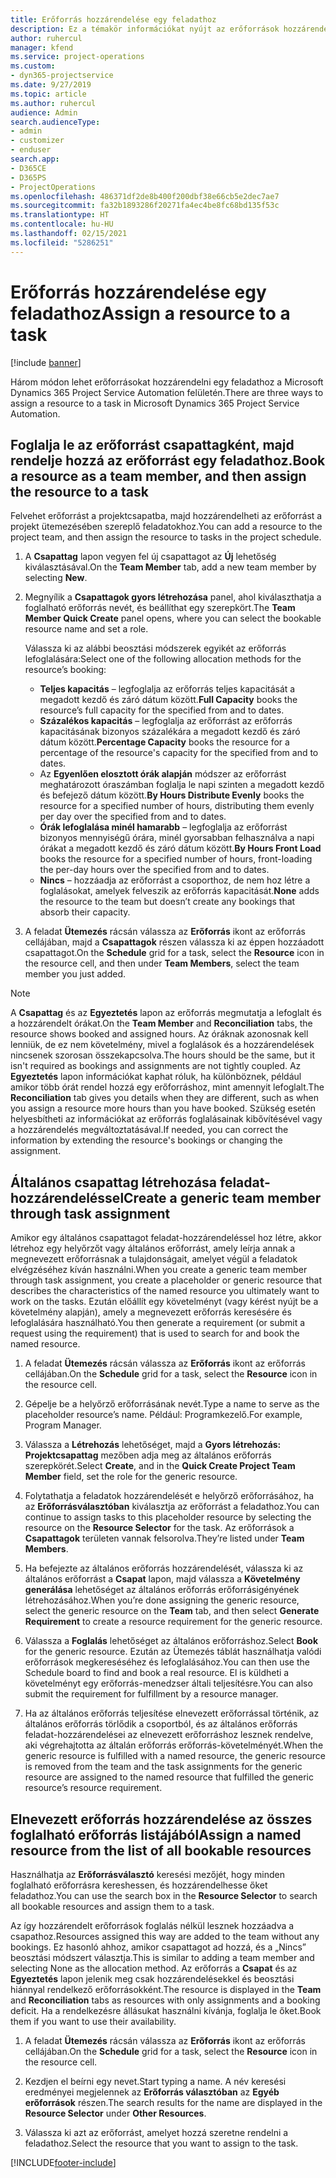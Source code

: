```yaml
---
title: Erőforrás hozzárendelése egy feladathoz
description: Ez a témakör információkat nyújt az erőforrások hozzárendeléséről feladatokhoz.
author: ruhercul
manager: kfend
ms.service: project-operations
ms.custom:
- dyn365-projectservice
ms.date: 9/27/2019
ms.topic: article
ms.author: ruhercul
audience: Admin
search.audienceType:
- admin
- customizer
- enduser
search.app:
- D365CE
- D365PS
- ProjectOperations
ms.openlocfilehash: 486371df2de8b400f200dbf38e66cb5e2dec7ae7
ms.sourcegitcommit: fa32b1893286f20271fa4ec4be8fc68bd135f53c
ms.translationtype: HT
ms.contentlocale: hu-HU
ms.lasthandoff: 02/15/2021
ms.locfileid: "5286251"
---
```

# <a name="assign-a-resource-to-a-task"></a><span data-ttu-id="a8025-103">Erőforrás hozzárendelése egy feladathoz</span><span class="sxs-lookup"><span data-stu-id="a8025-103">Assign a resource to a task</span></span>

[!include [banner](../includes/psa-now-project-operations.md)]

<span data-ttu-id="a8025-104">Három módon lehet erőforrásokat hozzárendelni egy feladathoz a Microsoft Dynamics 365 Project Service Automation felületén.</span><span class="sxs-lookup"><span data-stu-id="a8025-104">There are three ways to assign a resource to a task in Microsoft Dynamics 365 Project Service Automation.</span></span>

## <a name="book-a-resource-as-a-team-member-and-then-assign-the-resource-to-a-task"></a><span data-ttu-id="a8025-105">Foglalja le az erőforrást csapattagként, majd rendelje hozzá az erőforrást egy feladathoz.</span><span class="sxs-lookup"><span data-stu-id="a8025-105">Book a resource as a team member, and then assign the resource to a task</span></span>

<span data-ttu-id="a8025-106">Felvehet erőforrást a projektcsapatba, majd hozzárendelheti az erőforrást a projekt ütemezésében szereplő feladatokhoz.</span><span class="sxs-lookup"><span data-stu-id="a8025-106">You can add a resource to the project team, and then assign the resource to tasks in the project schedule.</span></span>

1. <span data-ttu-id="a8025-107">A **Csapattag** lapon vegyen fel új csapattagot az **Új** lehetőség kiválasztásával.</span><span class="sxs-lookup"><span data-stu-id="a8025-107">On the **Team Member** tab, add a new team member by selecting **New**.</span></span> 

2. <span data-ttu-id="a8025-108">Megnyílik a **Csapattagok gyors létrehozása** panel, ahol kiválaszthatja a foglalható erőforrás nevét, és beállíthat egy szerepkört.</span><span class="sxs-lookup"><span data-stu-id="a8025-108">The **Team Member Quick Create** panel opens, where you can select the bookable resource name and set a role.</span></span> 

    <span data-ttu-id="a8025-109">Válassza ki az alábbi beosztási módszerek egyikét az erőforrás lefoglalására:</span><span class="sxs-lookup"><span data-stu-id="a8025-109">Select one of the following allocation methods for the resource’s booking:</span></span>

    - <span data-ttu-id="a8025-110">**Teljes kapacitás** – legfoglalja az erőforrás teljes kapacitását a megadott kezdő és záró dátum között.</span><span class="sxs-lookup"><span data-stu-id="a8025-110">**Full Capacity** books the resource’s full capacity for the specified from and to dates.</span></span>
    - <span data-ttu-id="a8025-111">**Százalékos kapacitás** – legfoglalja az erőforrást az erőforrás kapacitásának bizonyos százalékára a megadott kezdő és záró dátum között.</span><span class="sxs-lookup"><span data-stu-id="a8025-111">**Percentage Capacity** books the resource for a percentage of the resource's capacity for the specified from and to dates.</span></span>
    - <span data-ttu-id="a8025-112">Az **Egyenlően elosztott órák alapján** módszer az erőforrást meghatározott óraszámban foglalja le napi szinten a megadott kezdő és befejező dátum között.</span><span class="sxs-lookup"><span data-stu-id="a8025-112">**By Hours Distribute Evenly** books the resource for a specified number of hours, distributing them evenly per day over the specified from and to dates.</span></span>
    - <span data-ttu-id="a8025-113">**Órák lefoglalása minél hamarabb** – legfoglalja az erőforrást bizonyos mennyiségű órára, minél gyorsabban felhasználva a napi órákat a megadott kezdő és záró dátum között.</span><span class="sxs-lookup"><span data-stu-id="a8025-113">**By Hours Front Load** books the resource for a specified number of hours, front-loading the per-day hours over the specified from and to dates.</span></span>
    - <span data-ttu-id="a8025-114">**Nincs** – hozzáadja az erőforrást a csoporthoz, de nem hoz létre a foglalásokat, amelyek felveszik az erőforrás kapacitását.</span><span class="sxs-lookup"><span data-stu-id="a8025-114">**None** adds the resource to the team but doesn’t create any bookings that absorb their capacity.</span></span>

3. <span data-ttu-id="a8025-115">A feladat **Ütemezés** rácsán válassza az **Erőforrás** ikont az erőforrás cellájában, majd a **Csapattagok** részen válassza ki az éppen hozzáadott csapattagot.</span><span class="sxs-lookup"><span data-stu-id="a8025-115">On the **Schedule** grid for a task, select the **Resource** icon in the resource cell, and then under **Team Members**, select the team member you just added.</span></span> 

> [!NOTE]
> <span data-ttu-id="a8025-116">A **Csapattag** és az **Egyeztetés** lapon az erőforrás megmutatja a lefoglalt és a hozzárendelt órákat.</span><span class="sxs-lookup"><span data-stu-id="a8025-116">On the **Team Member** and **Reconciliation** tabs, the resource shows booked and assigned hours.</span></span> <span data-ttu-id="a8025-117">Az óráknak azonosnak kell lenniük, de ez nem követelmény, mivel a foglalások és a hozzárendelések nincsenek szorosan összekapcsolva.</span><span class="sxs-lookup"><span data-stu-id="a8025-117">The hours should be the same, but it isn't required as bookings and assignments are not tightly coupled.</span></span> <span data-ttu-id="a8025-118">Az **Egyeztetés** lapon információkat kaphat róluk, ha különböznek, például amikor több órát rendel hozzá egy erőforráshoz, mint amennyit lefoglalt.</span><span class="sxs-lookup"><span data-stu-id="a8025-118">The **Reconciliation** tab gives you details when they are different, such as when you assign a resource more hours than you have booked.</span></span> <span data-ttu-id="a8025-119">Szükség esetén helyesbítheti az információkat az erőforrás foglalásainak kibővítésével vagy a hozzárendelés megváltoztatásával.</span><span class="sxs-lookup"><span data-stu-id="a8025-119">If needed, you can correct the information by extending the resource's bookings or changing the assignment.</span></span>

## <a name="create-a-generic-team-member-through-task-assignment"></a><span data-ttu-id="a8025-120">Általános csapattag létrehozása feladat-hozzárendeléssel</span><span class="sxs-lookup"><span data-stu-id="a8025-120">Create a generic team member through task assignment</span></span>

<span data-ttu-id="a8025-121">Amikor egy általános csapattagot feladat-hozzárendeléssel hoz létre, akkor létrehoz egy helyőrzőt vagy általános erőforrást, amely leírja annak a megnevezett erőforrásnak a tulajdonságait, amelyet végül a feladatok elvégzéséhez kíván használni.</span><span class="sxs-lookup"><span data-stu-id="a8025-121">When you create a generic team member through task assignment, you create a placeholder or generic resource that describes the characteristics of the named resource you ultimately want to work on the tasks.</span></span> <span data-ttu-id="a8025-122">Ezután előállít egy követelményt (vagy kérést nyújt be a követelmény alapján), amely a megnevezett erőforrás keresésére és lefoglalására használható.</span><span class="sxs-lookup"><span data-stu-id="a8025-122">You then generate a requirement (or submit a request using the requirement) that is used to search for and book the named resource.</span></span>

1. <span data-ttu-id="a8025-123">A feladat **Ütemezés** rácsán válassza az **Erőforrás** ikont az erőforrás cellájában.</span><span class="sxs-lookup"><span data-stu-id="a8025-123">On the **Schedule** grid for a task, select the **Resource** icon in the resource cell.</span></span>

2. <span data-ttu-id="a8025-124">Gépelje be a helyőrző erőforrásának nevét.</span><span class="sxs-lookup"><span data-stu-id="a8025-124">Type a name to serve as the placeholder resource’s name.</span></span> <span data-ttu-id="a8025-125">Például: Programkezelő.</span><span class="sxs-lookup"><span data-stu-id="a8025-125">For example, Program Manager.</span></span>

3. <span data-ttu-id="a8025-126">Válassza a **Létrehozás** lehetőséget, majd a **Gyors létrehozás: Projektcsapattag** mezőben adja meg az általános erőforrás szerepkörét.</span><span class="sxs-lookup"><span data-stu-id="a8025-126">Select **Create**, and in the **Quick Create Project Team Member** field, set the role for the generic resource.</span></span>

4. <span data-ttu-id="a8025-127">Folytathatja a feladatok hozzárendelését e helyőrző erőforrásához, ha az **Erőforrásválasztóban** kiválasztja az erőforrást a feladathoz.</span><span class="sxs-lookup"><span data-stu-id="a8025-127">You can continue to assign tasks to this placeholder resource by selecting the resource on the **Resource Selector** for the task.</span></span> <span data-ttu-id="a8025-128">Az erőforrások a **Csapattagok** területen vannak felsorolva.</span><span class="sxs-lookup"><span data-stu-id="a8025-128">They’re listed under **Team Members**.</span></span>

5. <span data-ttu-id="a8025-129">Ha befejezte az általános erőforrás hozzárendelését, válassza ki az általános erőforrást a **Csapat** lapon, majd válassza a **Követelmény generálása** lehetőséget az általános erőforrás erőforrásigényének létrehozásához.</span><span class="sxs-lookup"><span data-stu-id="a8025-129">When you’re done assigning the generic resource, select the generic resource on the **Team** tab, and then select **Generate Requirement** to create a resource requirement for the generic resource.</span></span>

6. <span data-ttu-id="a8025-130">Válassza a **Foglalás** lehetőséget az általános erőforráshoz.</span><span class="sxs-lookup"><span data-stu-id="a8025-130">Select **Book** for the generic resource.</span></span> <span data-ttu-id="a8025-131">Ezután az Ütemezés táblát használhatja valódi erőforrások megkereséséhez és lefoglalásához.</span><span class="sxs-lookup"><span data-stu-id="a8025-131">You can then use the Schedule board to find and book a real resource.</span></span> <span data-ttu-id="a8025-132">El is küldheti a követelményt egy erőforrás-menedzser általi teljesítésre.</span><span class="sxs-lookup"><span data-stu-id="a8025-132">You can also submit the requirement for fulfillment by a resource manager.</span></span>

7. <span data-ttu-id="a8025-133">Ha az általános erőforrás teljesítése elnevezett erőforrással történik, az általános erőforrás törlődik a csoportból, és az általános erőforrás feladat-hozzárendelései az elnevezett erőforráshoz lesznek rendelve, aki végrehajtotta az általán erőforrás erőforrás-követelményét.</span><span class="sxs-lookup"><span data-stu-id="a8025-133">When the generic resource is fulfilled with a named resource, the generic resource is removed from the team and the task assignments for the generic resource are assigned to the named resource that fulfilled the generic resource’s resource requirement.</span></span>

## <a name="assign-a-named-resource-from-the-list-of-all-bookable-resources"></a><span data-ttu-id="a8025-134">Elnevezett erőforrás hozzárendelése az összes foglalható erőforrás listájából</span><span class="sxs-lookup"><span data-stu-id="a8025-134">Assign a named resource from the list of all bookable resources</span></span>

<span data-ttu-id="a8025-135">Használhatja az **Erőforrásválasztó** keresési mezőjét, hogy minden foglalható erőforrásra kereshessen, és hozzárendelhesse őket feladathoz.</span><span class="sxs-lookup"><span data-stu-id="a8025-135">You can use the search box in the **Resource Selector** to search all bookable resources and assign them to a task.</span></span>

<span data-ttu-id="a8025-136">Az így hozzárendelt erőforrások foglalás nélkül lesznek hozzáadva a csapathoz.</span><span class="sxs-lookup"><span data-stu-id="a8025-136">Resources assigned this way are added to the team without any bookings.</span></span> <span data-ttu-id="a8025-137">Ez hasonló ahhoz, amikor csapattagot ad hozzá, és a „Nincs” beosztási módszert választja.</span><span class="sxs-lookup"><span data-stu-id="a8025-137">This is similar to adding a team member and selecting None as the allocation method.</span></span> <span data-ttu-id="a8025-138">Az erőforrás a **Csapat** és az **Egyeztetés** lapon jelenik meg csak hozzárendelésekkel és beosztási hiánnyal rendelkező erőforrásokként.</span><span class="sxs-lookup"><span data-stu-id="a8025-138">The resource is displayed in the **Team** and **Reconciliation** tabs as resources with only assignments and a booking deficit.</span></span> <span data-ttu-id="a8025-139">Ha a rendelkezésre állásukat használni kívánja, foglalja le őket.</span><span class="sxs-lookup"><span data-stu-id="a8025-139">Book them if you want to use their availability.</span></span>

1. <span data-ttu-id="a8025-140">A feladat **Ütemezés** rácsán válassza az **Erőforrás** ikont az erőforrás cellájában.</span><span class="sxs-lookup"><span data-stu-id="a8025-140">On the **Schedule** grid for a task, select the **Resource** icon in the resource cell.</span></span>

2. <span data-ttu-id="a8025-141">Kezdjen el beírni egy nevet.</span><span class="sxs-lookup"><span data-stu-id="a8025-141">Start typing a name.</span></span> <span data-ttu-id="a8025-142">A név keresési eredményei megjelennek az **Erőforrás választóban** az **Egyéb erőforrások** részen.</span><span class="sxs-lookup"><span data-stu-id="a8025-142">The search results for the name are displayed in the **Resource Selector** under **Other Resources**.</span></span>

3. <span data-ttu-id="a8025-143">Válassza ki azt az erőforrást, amelyet hozzá szeretne rendelni a feladathoz.</span><span class="sxs-lookup"><span data-stu-id="a8025-143">Select the resource that you want to assign to the task.</span></span>



[!INCLUDE[footer-include](../includes/footer-banner.md)]